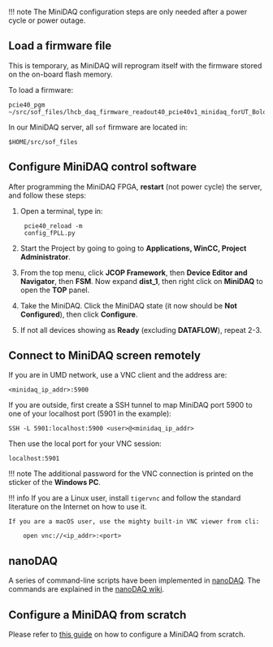 !!! note
    The MiniDAQ configuration steps are only needed after a power cycle or
    power outage.

## Load a firmware file
This is temporary, as MiniDAQ will reprogram itself with the firmware stored on the on-board flash memory.

To load a firmware:
```
pcie40_pgm ~/src/sof_files/lhcb_daq_firmware_readout40_pcie40v1_minidaq_forUT_Bologna+realsim_12+12links_unset_090620.sof
```

In our MiniDAQ server, all `sof` firmware are located in:
```
$HOME/src/sof_files
```


## Configure MiniDAQ control software

After programming the MiniDAQ FPGA, **restart** (not power cycle) the server, and follow these steps:

1. Open a terminal, type in:

        pcie40_reload -m
        config_fPLL.py

2. Start the Project by going to going to **Applications, WinCC, Project Administrator**.

2. From the top menu, click **JCOP Framework**, then **Device Editor and Navigator**, then **FSM**.
   Now expand **dist_1**, then right click on **MiniDAQ** to open the **TOP** panel.
3. Take the MiniDAQ. Click the MiniDAQ state (it now should be **Not Configured**), then click **Configure**.
4. If not all devices showing as **Ready** (excluding **DATAFLOW**), repeat 2-3.


## Connect to MiniDAQ screen remotely

If you are in UMD network, use a VNC client and the address are:
```
<minidaq_ip_addr>:5900
```

If you are outside, first create a SSH tunnel to map MiniDAQ port 5900 to one
of your localhost port (5901 in the example):
```
SSH -L 5901:localhost:5900 <user>@<minidaq_ip_addr>
```

Then use the local port for your VNC session:
```
localhost:5901
```

!!! note
    The additional password for the VNC connection is printed on the sticker of
    the **Windows PC**.

!!! info
    If you are a Linux user, install `tigervnc` and follow the standard
    literature on the Internet on how to use it.

    If you are a macOS user, use the mighty built-in VNC viewer from cli:

        open vnc://<ip_addr>:<port>


## nanoDAQ

A series of command-line scripts have been implemented in [nanoDAQ](https://github.com/umd-lhcb/nanoDAQ).
The commands are explained in the [nanoDAQ wiki](https://github.com/umd-lhcb/nanoDAQ/blob/master/README.md).


## Configure a MiniDAQ from scratch

Please refer to [this guide](https://github.com/umd-lhcb/MiniDAQ-config) on how to configure a MiniDAQ from scratch.
